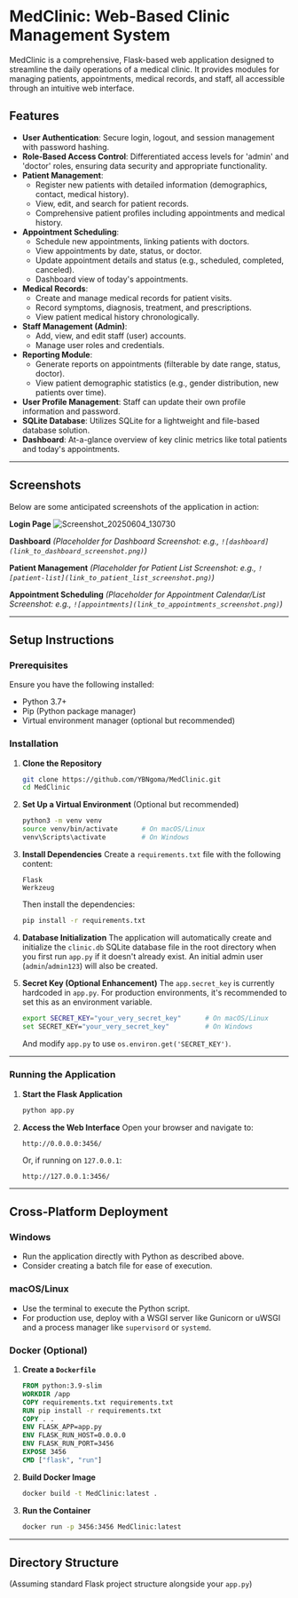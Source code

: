# MedClinic: Web-Based Clinic Management System

MedClinic is a comprehensive, Flask-based web application designed to streamline the daily operations of a medical clinic. It provides modules for managing patients, appointments, medical records, and staff, all accessible through an intuitive web interface.

## Features

-   **User Authentication**: Secure login, logout, and session management with password hashing.
-   **Role-Based Access Control**: Differentiated access levels for 'admin' and 'doctor' roles, ensuring data security and appropriate functionality.
-   **Patient Management**:
    -   Register new patients with detailed information (demographics, contact, medical history).
    -   View, edit, and search for patient records.
    -   Comprehensive patient profiles including appointments and medical history.
-   **Appointment Scheduling**:
    -   Schedule new appointments, linking patients with doctors.
    -   View appointments by date, status, or doctor.
    -   Update appointment details and status (e.g., scheduled, completed, canceled).
    -   Dashboard view of today's appointments.
-   **Medical Records**:
    -   Create and manage medical records for patient visits.
    -   Record symptoms, diagnosis, treatment, and prescriptions.
    -   View patient medical history chronologically.
-   **Staff Management (Admin)**:
    -   Add, view, and edit staff (user) accounts.
    -   Manage user roles and credentials.
-   **Reporting Module**:
    -   Generate reports on appointments (filterable by date range, status, doctor).
    -   View patient demographic statistics (e.g., gender distribution, new patients over time).
-   **User Profile Management**: Staff can update their own profile information and password.
-   **SQLite Database**: Utilizes SQLite for a lightweight and file-based database solution.
-   **Dashboard**: At-a-glance overview of key clinic metrics like total patients and today's appointments.

---
## Screenshots

Below are some anticipated screenshots of the application in action:

**Login Page**
![Screenshot_20250604_130730](https://github.com/user-attachments/assets/8a27daa2-8cc8-42cf-8877-dab7d0dc9095)


**Dashboard**
*(Placeholder for Dashboard Screenshot: e.g., `![dashboard](link_to_dashboard_screenshot.png)`)*

**Patient Management**
*(Placeholder for Patient List Screenshot: e.g., `![patient-list](link_to_patient_list_screenshot.png)`)*

**Appointment Scheduling**
*(Placeholder for Appointment Calendar/List Screenshot: e.g., `![appointments](link_to_appointments_screenshot.png)`)*

---

## Setup Instructions

### Prerequisites

Ensure you have the following installed:

-   Python 3.7+
-   Pip (Python package manager)
-   Virtual environment manager (optional but recommended)

### Installation

1.  **Clone the Repository**
    ```bash
    git clone https://github.com/YBNgoma/MedClinic.git
    cd MedClinic
    ```

2.  **Set Up a Virtual Environment**
    (Optional but recommended)
    ```bash
    python3 -m venv venv
    source venv/bin/activate      # On macOS/Linux
    venv\Scripts\activate         # On Windows
    ```

3.  **Install Dependencies**
    Create a `requirements.txt` file with the following content:
    ```
    Flask
    Werkzeug
    ```
    Then install the dependencies:
    ```bash
    pip install -r requirements.txt
    ```

4.  **Database Initialization**
    The application will automatically create and initialize the `clinic.db` SQLite database file in the root directory when you first run `app.py` if it doesn't already exist. An initial admin user (`admin`/`admin123`) will also be created.

5.  **Secret Key (Optional Enhancement)**
    The `app.secret_key` is currently hardcoded in `app.py`. For production environments, it's recommended to set this as an environment variable.
    ```bash
    export SECRET_KEY="your_very_secret_key"      # On macOS/Linux
    set SECRET_KEY="your_very_secret_key"         # On Windows
    ```
    And modify `app.py` to use `os.environ.get('SECRET_KEY')`.

---

### Running the Application

1.  **Start the Flask Application**
    ```bash
    python app.py
    ```

2.  **Access the Web Interface**
    Open your browser and navigate to:
    ```
    http://0.0.0.0:3456/
    ```
    Or, if running on `127.0.0.1`:
    ```
    http://127.0.0.1:3456/
    ```

---

## Cross-Platform Deployment

### Windows
-   Run the application directly with Python as described above.
-   Consider creating a batch file for ease of execution.

### macOS/Linux
-   Use the terminal to execute the Python script.
-   For production use, deploy with a WSGI server like Gunicorn or uWSGI and a process manager like `supervisord` or `systemd`.

### Docker (Optional)
1.  **Create a `Dockerfile`**
    ```dockerfile
    FROM python:3.9-slim
    WORKDIR /app
    COPY requirements.txt requirements.txt
    RUN pip install -r requirements.txt
    COPY . .
    ENV FLASK_APP=app.py
    ENV FLASK_RUN_HOST=0.0.0.0
    ENV FLASK_RUN_PORT=3456
    EXPOSE 3456
    CMD ["flask", "run"]
    ```

2.  **Build Docker Image**
    ```bash
    docker build -t MedClinic:latest .
    ```

3.  **Run the Container**
    ```bash
    docker run -p 3456:3456 MedClinic:latest
    ```

---

## Directory Structure

(Assuming standard Flask project structure alongside your `app.py`)
